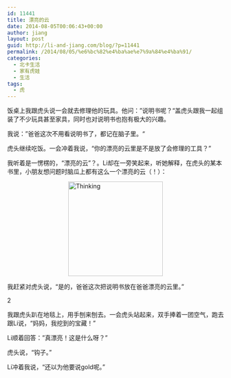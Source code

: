 ```yaml
---
id: 11441
title: 漂亮的云
date: 2014-08-05T00:06:43+00:00
author: jiang
layout: post
guid: http://li-and-jiang.com/blog/?p=11441
permalink: /2014/08/05/%e6%bc%82%e4%ba%ae%e7%9a%84%e4%ba%91/
categories:
  - 北卡生活
  - 家有虎娃
  - 生活
tags:
  - 虎
---
```

饭桌上我跟虎头说一会就去修理他的玩具。他问：”说明书呢？“盖虎头跟我一起组装了不少玩具甚至家具，同时也对说明书也抱有极大的兴趣。

我说：”爸爸这次不用看说明书了，都记在脑子里。“

虎头继续吃饭。一会冲着我说，“你的漂亮的云里是不是放了会修理的工具？”

我听着是一愣楞的，“漂亮的云”？。Li却在一旁笑起来，听她解释，在虎头的某本书里，小朋友想问题时脑瓜上都有这么一个漂亮的云（！）：

[<img title="Thinking" style="border-top: 0px; border-right: 0px; background-image: none; border-bottom: 0px; float: none; padding-top: 0px; padding-left: 0px; margin-left: auto; border-left: 0px; display: block; padding-right: 0px; margin-right: auto" border="0" alt="Thinking" src="http://li-and-jiang.com/blog/wp-content/uploads/2014/08/Thinking_thumb.jpg" width="220" height="220" />](http://li-and-jiang.com/blog/wp-content/uploads/2014/08/Thinking.jpg)

我赶紧对虎头说，“是的，爸爸这次把说明书放在爸爸漂亮的云里。”

2

我跟虎头趴在地毯上，用手刨来刨去。一会虎头站起来，双手捧着一团空气，跑去跟Li说，“妈妈，我挖到的宝藏！”

Li顺着回答：”真漂亮！这是什么呀？”

虎头说，“钩子。”

Li冲着我说，“还以为他要说gold呢。”